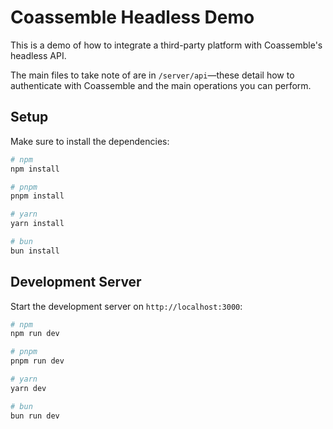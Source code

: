 # Coassemble Headless Demo

This is a demo of how to integrate a third-party platform with Coassemble's headless API.

The main files to take note of are in `/server/api`—these detail how to authenticate with Coassemble and the main operations you can perform.

## Setup

Make sure to install the dependencies:

```bash
# npm
npm install

# pnpm
pnpm install

# yarn
yarn install

# bun
bun install
```

## Development Server

Start the development server on `http://localhost:3000`:

```bash
# npm
npm run dev

# pnpm
pnpm run dev

# yarn
yarn dev

# bun
bun run dev
```

